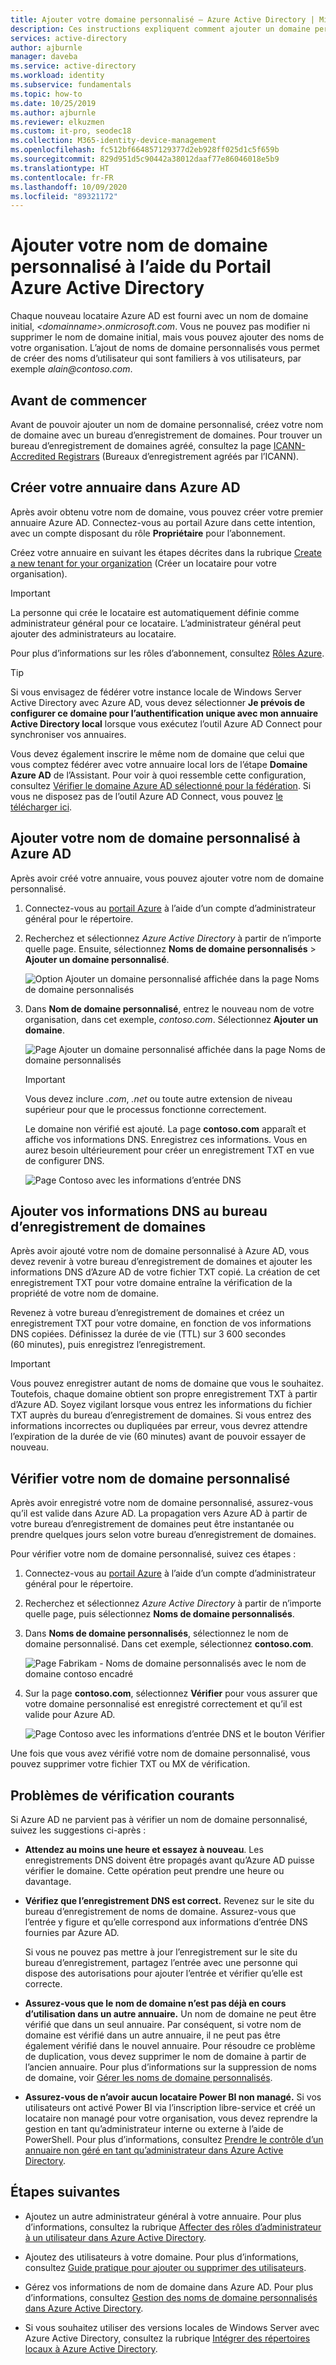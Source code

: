 ```yaml
---
title: Ajouter votre domaine personnalisé – Azure Active Directory | Microsoft Docs
description: Ces instructions expliquent comment ajouter un domaine personnalisé avec Azure Active Directory.
services: active-directory
author: ajburnle
manager: daveba
ms.service: active-directory
ms.workload: identity
ms.subservice: fundamentals
ms.topic: how-to
ms.date: 10/25/2019
ms.author: ajburnle
ms.reviewer: elkuzmen
ms.custom: it-pro, seodec18
ms.collection: M365-identity-device-management
ms.openlocfilehash: fc512bf664857129377d2eb928ff025d1c5f659b
ms.sourcegitcommit: 829d951d5c90442a38012daaf77e86046018e5b9
ms.translationtype: HT
ms.contentlocale: fr-FR
ms.lasthandoff: 10/09/2020
ms.locfileid: "89321172"
---
```

# <a name="add-your-custom-domain-name-using-the-azure-active-directory-portal"></a>Ajouter votre nom de domaine personnalisé à l’aide du Portail Azure Active Directory

Chaque nouveau locataire Azure AD est fourni avec un nom de domaine initial, *\<domainname>.onmicrosoft.com*. Vous ne pouvez pas modifier ni supprimer le nom de domaine initial, mais vous pouvez ajouter des noms de votre organisation. L’ajout de noms de domaine personnalisés vous permet de créer des noms d’utilisateur qui sont familiers à vos utilisateurs, par exemple *alain\@contoso.com*.

## <a name="before-you-begin"></a>Avant de commencer

Avant de pouvoir ajouter un nom de domaine personnalisé, créez votre nom de domaine avec un bureau d’enregistrement de domaines. Pour trouver un bureau d’enregistrement de domaines agréé, consultez la page [ICANN-Accredited Registrars](https://www.icann.org/registrar-reports/accredited-list.html) (Bureaux d’enregistrement agréés par l’ICANN).

## <a name="create-your-directory-in-azure-ad"></a>Créer votre annuaire dans Azure AD

Après avoir obtenu votre nom de domaine, vous pouvez créer votre premier annuaire Azure AD. Connectez-vous au portail Azure dans cette intention, avec un compte disposant du rôle **Propriétaire** pour l’abonnement.

Créez votre annuaire en suivant les étapes décrites dans la rubrique [Create a new tenant for your organization](active-directory-access-create-new-tenant.md#create-a-new-tenant-for-your-organization) (Créer un locataire pour votre organisation).

>[!IMPORTANT]
>La personne qui crée le locataire est automatiquement définie comme administrateur général pour ce locataire. L’administrateur général peut ajouter des administrateurs au locataire.

Pour plus d’informations sur les rôles d’abonnement, consultez [Rôles Azure](../../role-based-access-control/rbac-and-directory-admin-roles.md#azure-roles).

>[!TIP]
> Si vous envisagez de fédérer votre instance locale de Windows Server Active Directory avec Azure AD, vous devez sélectionner **Je prévois de configurer ce domaine pour l’authentification unique avec mon annuaire Active Directory local** lorsque vous exécutez l’outil Azure AD Connect pour synchroniser vos annuaires.
>
> Vous devez également inscrire le même nom de domaine que celui que vous comptez fédérer avec votre annuaire local lors de l’étape **Domaine Azure AD** de l’Assistant. Pour voir à quoi ressemble cette configuration, consultez [Vérifier le domaine Azure AD sélectionné pour la fédération](../hybrid/how-to-connect-install-custom.md#verify-the-azure-ad-domain-selected-for-federation). Si vous ne disposez pas de l’outil Azure AD Connect, vous pouvez [le télécharger ici](https://go.microsoft.com/fwlink/?LinkId=615771).

## <a name="add-your-custom-domain-name-to-azure-ad"></a>Ajouter votre nom de domaine personnalisé à Azure AD

Après avoir créé votre annuaire, vous pouvez ajouter votre nom de domaine personnalisé.

1. Connectez-vous au [portail Azure](https://portal.azure.com/) à l’aide d’un compte d’administrateur général pour le répertoire.

1. Recherchez et sélectionnez *Azure Active Directory* à partir de n’importe quelle page. Ensuite, sélectionnez **Noms de domaine personnalisés** > **Ajouter un domaine personnalisé**.

    ![Option Ajouter un domaine personnalisé affichée dans la page Noms de domaine personnalisés](media/add-custom-domain/add-custom-domain.png)

1. Dans **Nom de domaine personnalisé**, entrez le nouveau nom de votre organisation, dans cet exemple, *contoso.com*. Sélectionnez **Ajouter un domaine**.

    ![Page Ajouter un domaine personnalisé affichée dans la page Noms de domaine personnalisés](media/add-custom-domain/add-custom-domain-blade.png)

    >[!IMPORTANT]
    >Vous devez inclure *.com*, *.net* ou toute autre extension de niveau supérieur pour que le processus fonctionne correctement.

    Le domaine non vérifié est ajouté. La page **contoso.com** apparaît et affiche vos informations DNS. Enregistrez ces informations. Vous en aurez besoin ultérieurement pour créer un enregistrement TXT en vue de configurer DNS.

    ![Page Contoso avec les informations d’entrée DNS](media/add-custom-domain/contoso-blade-with-dns-info.png)

## <a name="add-your-dns-information-to-the-domain-registrar"></a>Ajouter vos informations DNS au bureau d’enregistrement de domaines

Après avoir ajouté votre nom de domaine personnalisé à Azure AD, vous devez revenir à votre bureau d’enregistrement de domaines et ajouter les informations DNS d’Azure AD de votre fichier TXT copié. La création de cet enregistrement TXT pour votre domaine entraîne la vérification de la propriété de votre nom de domaine.

Revenez à votre bureau d’enregistrement de domaines et créez un enregistrement TXT pour votre domaine, en fonction de vos informations DNS copiées. Définissez la durée de vie (TTL) sur 3 600 secondes (60 minutes), puis enregistrez l’enregistrement.

>[!IMPORTANT]
>Vous pouvez enregistrer autant de noms de domaine que vous le souhaitez. Toutefois, chaque domaine obtient son propre enregistrement TXT à partir d’Azure AD. Soyez vigilant lorsque vous entrez les informations du fichier TXT auprès du bureau d’enregistrement de domaines. Si vous entrez des informations incorrectes ou dupliquées par erreur, vous devrez attendre l’expiration de la durée de vie (60 minutes) avant de pouvoir essayer de nouveau.

## <a name="verify-your-custom-domain-name"></a>Vérifier votre nom de domaine personnalisé

Après avoir enregistré votre nom de domaine personnalisé, assurez-vous qu’il est valide dans Azure AD. La propagation vers Azure AD à partir de votre bureau d’enregistrement de domaines peut être instantanée ou prendre quelques jours selon votre bureau d’enregistrement de domaines.

Pour vérifier votre nom de domaine personnalisé, suivez ces étapes :

1. Connectez-vous au [portail Azure](https://portal.azure.com/) à l’aide d’un compte d’administrateur général pour le répertoire.

1. Recherchez et sélectionnez *Azure Active Directory* à partir de n’importe quelle page, puis sélectionnez **Noms de domaine personnalisés**.

1. Dans **Noms de domaine personnalisés**, sélectionnez le nom de domaine personnalisé. Dans cet exemple, sélectionnez **contoso.com**.

    ![Page Fabrikam - Noms de domaine personnalisés avec le nom de domaine contoso encadré](media/add-custom-domain/custom-blade-with-contoso-highlighted.png)

1. Sur la page **contoso.com**, sélectionnez **Vérifier** pour vous assurer que votre domaine personnalisé est enregistré correctement et qu’il est valide pour Azure AD.

    ![Page Contoso avec les informations d’entrée DNS et le bouton Vérifier](media/add-custom-domain/contoso-blade-with-dns-info-verify.png)

Une fois que vous avez vérifié votre nom de domaine personnalisé, vous pouvez supprimer votre fichier TXT ou MX de vérification.

## <a name="common-verification-issues"></a>Problèmes de vérification courants

Si Azure AD ne parvient pas à vérifier un nom de domaine personnalisé, suivez les suggestions ci-après :

- **Attendez au moins une heure et essayez à nouveau**. Les enregistrements DNS doivent être propagés avant qu’Azure AD puisse vérifier le domaine. Cette opération peut prendre une heure ou davantage.

- **Vérifiez que l’enregistrement DNS est correct.** Revenez sur le site du bureau d’enregistrement de noms de domaine. Assurez-vous que l’entrée y figure et qu’elle correspond aux informations d’entrée DNS fournies par Azure AD.

  Si vous ne pouvez pas mettre à jour l’enregistrement sur le site du bureau d’enregistrement, partagez l’entrée avec une personne qui dispose des autorisations pour ajouter l’entrée et vérifier qu’elle est correcte.

- **Assurez-vous que le nom de domaine n’est pas déjà en cours d’utilisation dans un autre annuaire.** Un nom de domaine ne peut être vérifié que dans un seul annuaire. Par conséquent, si votre nom de domaine est vérifié dans un autre annuaire, il ne peut pas être également vérifié dans le nouvel annuaire. Pour résoudre ce problème de duplication, vous devez supprimer le nom de domaine à partir de l’ancien annuaire. Pour plus d’informations sur la suppression de noms de domaine, voir [Gérer les noms de domaine personnalisés](../users-groups-roles/domains-manage.md).

- **Assurez-vous de n’avoir aucun locataire Power BI non managé.** Si vos utilisateurs ont activé Power BI via l’inscription libre-service et créé un locataire non managé pour votre organisation, vous devez reprendre la gestion en tant qu’administrateur interne ou externe à l’aide de PowerShell. Pour plus d’informations, consultez [Prendre le contrôle d’un annuaire non géré en tant qu’administrateur dans Azure Active Directory](../users-groups-roles/domains-admin-takeover.md).

## <a name="next-steps"></a>Étapes suivantes

- Ajoutez un autre administrateur général à votre annuaire. Pour plus d’informations, consultez la rubrique [Affecter des rôles d’administrateur à un utilisateur dans Azure Active Directory](active-directory-users-assign-role-azure-portal.md).

- Ajoutez des utilisateurs à votre domaine. Pour plus d’informations, consultez [Guide pratique pour ajouter ou supprimer des utilisateurs](add-users-azure-active-directory.md).

- Gérez vos informations de nom de domaine dans Azure AD. Pour plus d’informations, consultez [Gestion des noms de domaine personnalisés dans Azure Active Directory](../users-groups-roles/domains-manage.md).

- Si vous souhaitez utiliser des versions locales de Windows Server avec Azure Active Directory, consultez la rubrique [Intégrer des répertoires locaux à Azure Active Directory](../hybrid/whatis-hybrid-identity.md).